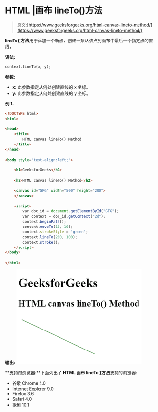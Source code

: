 # HTML |画布 lineTo()方法

> 原文:[https://www.geeksforgeeks.org/html-canvas-lineto-method/](https://www.geeksforgeeks.org/html-canvas-lineto-method/)

**lineTo()方法**用于添加一个新点，创建一条从该点到画布中最后一个指定点的直线，

**语法:**

```html
context.lineTo(x, y);
```

**参数:**

*   **x:** 此参数指定从何处创建直线的 x 坐标。
*   **y:** 此参数指定从何处创建直线的 y 坐标。

**例 1:**

```html
<!DOCTYPE html>
<html>

<head>
    <title>
        HTML canvas lineTo() Method
    </title>
</head>

<body style="text-align:left;">

    <h1>GeeksforGeeks</h1>

    <h2>HTML canvas lineTo() Method</h2>

    <canvas id="GFG" width="500" height="200">
    </canvas>

    <script>
        var doc_id = document.getElementById("GFG");
        var context = doc_id.getContext("2d");
        context.beginPath();
        context.moveTo(10, 10);
        context.strokeStyle = 'green';
        context.lineTo(200, 100);
        context.stroke();
    </script>
</body>

</html>
```

**输出:**
![](img/f7f37bc3dfa57d4a058dbeedd551f392.png)

**支持的浏览器:**下面列出了 **HTML 画布 lineTo()方法**支持的浏览器:

*   谷歌 Chrome 4.0
*   Internet Explorer 9.0
*   Firefox 3.6
*   Safari 4.0
*   歌剧 10.1